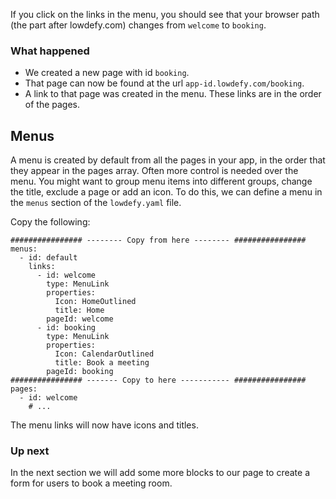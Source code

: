 If you click on the links in the menu, you should see that your browser path (the part after lowdefy.com) changes from `welcome` to `booking`.

### What happened

- We created a new page with id `booking`.
- That page can now be found at the url `app-id.lowdefy.com/booking`.
- A link to that page was created in the menu. These links are in the order of the pages.

## Menus

A menu is created by default from all the pages in your app, in the order that they appear in the pages array. Often more control is needed over the menu. You might want to group menu items into different groups, change the title, exclude a page or add an icon. To do this, we can define a menu in the `menus` section of the `lowdefy.yaml` file.

Copy the following:

```
################ -------- Copy from here -------- ################
menus:
  - id: default
    links:
      - id: welcome
        type: MenuLink
        properties:
          Icon: HomeOutlined
          title: Home
        pageId: welcome
      - id: booking
        type: MenuLink
        properties:
          Icon: CalendarOutlined
          title: Book a meeting
        pageId: booking
################ ------- Copy to here ----------- ################
pages:
  - id: welcome
    # ...
```

The menu links will now have icons and titles.

### Up next

In the next section we will add some more blocks to our page to create a form for users to book a meeting room.


